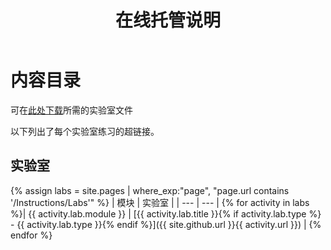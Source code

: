﻿---
title: 在线托管说明
permalink: index.html
layout: home
---

# 内容目录

可在[此处下载](https://github.com/MicrosoftLearning/AZ-104ZH-MicrosoftAzureAdministrator/archive/master.zip)所需的实验室文件

以下列出了每个实验室练习的超链接。

## 实验室

{% assign labs = site.pages | where_exp:"page", "page.url contains '/Instructions/Labs'" %}
| 模块 | 实验室 |
| --- | --- | 
{% for activity in labs  %}| {{ activity.lab.module }} | [{{ activity.lab.title }}{% if activity.lab.type %} - {{ activity.lab.type }}{% endif %}]({{ site.github.url }}{{ activity.url }}) |
{% endfor %}


